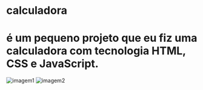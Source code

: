# calculadora

# é um pequeno projeto que eu fiz uma calculadora com tecnologia HTML, CSS e JavaScript.

![imagem1](https://user-images.githubusercontent.com/101840378/161156418-ee61ea2a-0721-45fc-83c4-9eab646daf43.png)
![imagem2](https://user-images.githubusercontent.com/101840378/161156431-a6d79026-017e-45b6-b3e0-ada1e18c0468.png)
